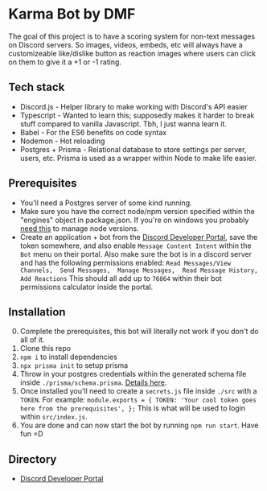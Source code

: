 # Karma Bot by DMF

The goal of this project is to have a scoring system for non-text messages on Discord servers. So images, videos, embeds, etc will always have a customizeable like/dislike button as reaction images where users can click on them to give it a +1 or -1 rating. 

## Tech stack

- Discord.js - Helper library to make working with Discord's API easier
- Typescript - Wanted to learn this; supposedly makes it harder to break stuff compared to vanilla Javascript. Tbh, I just wanna learn it.
- Babel - For the ES6 benefits on code syntax
- Nodemon - Hot reloading
- Postgres + Prisma - Relational database to store settings per server, users, etc. Prisma is used as a wrapper within Node to make life easier.

## Prerequisites

- You'll need a Postgres server of some kind running.
- Make sure you have the correct node/npm version specified within the "engines" object in package.json. If you're on windows you probably [need this](https://github.com/coreybutler/nvm-windows) to manage node versions.
- Create an application + bot from the [Discord Developer Portal](https://discord.com/developers/applications), save the token somewhere, and also enable `Message Content Intent` within the `Bot` menu on their portal. Also make sure the bot is in a discord server and has the following permissions enabled: 
`
Read Messages/View Channels, 
Send Messages, 
Manage Messages, 
Read Message History, 
Add Reactions
`
This should all add up to `76864` within their bot permissions calculator inside the portal. 

## Installation

0. Complete the prerequisites, this bot will literally not work if you don't do all of it.
1. Clone this repo
2. `npm i` to install dependencies
3. `npx prisma init` to setup prisma
4. Throw in your postgres credentials within the generated schema file inside `./prisma/schema.prisma`. [Details here](https://www.prisma.io/docs/getting-started/setup-prisma/start-from-scratch/relational-databases/connect-your-database-typescript-postgresql).
5. Once installed you'll need to create a `secrets.js` file inside `./src` with a `TOKEN`. For example: `module.exports = {
	TOKEN: 'Your cool token goes here from the prerequisites',
};`
   This is what will be used to login within `src/index.js`.
6. You are done and can now start the bot by running `npm run start`. Have fun =D

## Directory

- [Discord Developer Portal](https://discord.com/developers/applications)
